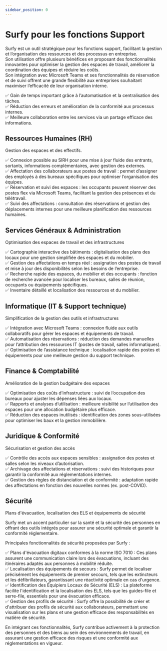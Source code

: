 ```yaml
---
sidebar_position: 0
---
```


# Surfy pour les fonctions Support

Surfy est un outil stratégique pour les fonctions support, facilitant la gestion et l’organisation des ressources et des processus en entreprise.<br />
Son utilisation offre plusieurs bénéfices en proposant des fonctionnalités innovantes pour optimiser la gestion des espaces de travail, améliorer la coordination des équipes et réduire les coûts.<br />
 Son intégration avec Microsoft Teams et ses fonctionnalités de réservation et de suivi offrent une grande flexibilité aux entreprises souhaitant maximiser l’efficacité de leur organisation interne.

✅ Gain de temps important grâce à l’automatisation et la centralisation des tâches.<br />
✅ Réduction des erreurs et amélioration de la conformité aux processus internes.<br />
✅ Meilleure collaboration entre les services via un partage efficace des informations.<br />


## Ressources Humaines (RH)

Gestion des espaces et des effectifs.

✅ Connexion possible au SIRH pour une mise à jour fluide des entrants, sortants, informations complémentaires, avec gestion des externes.<br />
✅ Affectation des collaborateurs aux postes de travail : permet d’assigner des employés à des bureaux spécifiques pour optimiser l’organisation des équipes.<br />
✅ Réservation et suivi des espaces : les occupants peuvent réserver des postes flex via Microsoft Teams, facilitant la gestion des présences et du télétravail.<br />
✅ Suivi des affectations : consultation des réservations et gestion des déplacements internes pour une meilleure planification des ressources humaines.<br />

## Services Généraux & Administration

Optimisation des espaces de travail et des infrastructures

✅ Cartographie interactive des bâtiments : digitalisation des plans des locaux pour une gestion simplifiée des espaces et du mobilier.<br />
✅ Gestion des affectations en temps réel : assignation des postes de travail et mise à jour des disponibilités selon les besoins de l’entreprise.<br />
✅ Recherche rapide des espaces, du mobilier et des occupants : fonction de recherche avancée pour localiser les bureaux, salles de réunion, occupants ou équipements spécifiques.<br />
✅ Inventaire détaillé et localisation des ressources et du mobilier.<br />

## Informatique (IT & Support technique)

Simplification de la gestion des outils et infrastructures

✅ Intégration avec Microsoft Teams : connexion fluide aux outils collaboratifs pour gérer les espaces et équipements de travail.<br />
✅ Automatisation des réservations : réduction des demandes manuelles pour l’attribution des ressources IT (postes de travail, salles informatiques).<br />
✅ Optimisation de l’assistance technique : localisation rapide des postes et équipements pour une meilleure gestion du support technique.<br />

## Finance & Comptabilité

Amélioration de la gestion budgétaire des espaces

✅ Optimisation des coûts d’infrastructure : suivi de l’occupation des bureaux pour ajuster les dépenses liées aux locaux.<br />
✅ Rapports et analyses d’utilisation : meilleure visibilité sur l’utilisation des espaces pour une allocation budgétaire plus efficace.<br />
✅ Réduction des espaces inutilisés : identification des zones sous-utilisées pour optimiser les baux et la gestion immobilière.<br />

## Juridique & Conformité

Sécurisation et gestion des accès

✅ Contrôle des accès aux espaces sensibles : assignation des postes et salles selon les niveaux d’autorisation.<br />
✅ Archivage des affectations et réservations : suivi des historiques pour garantir la conformité aux réglementations internes.<br />
✅ Gestion des règles de distanciation et de conformité : adaptation rapide des affectations en fonction des nouvelles normes (ex. post-COVID).<br />


## Sécurité

Plans d'évacuation, localisation des ELS et équipements de sécurité

Surfy met un accent particulier sur la santé et la sécurité des personnes en offrant des outils intégrés pour assurer une sécurité optimale et garantir la conformité réglementaire.<br />


Principales fonctionnalités de sécurité proposées par Surfy :

✅ Plans d'évacuation digitaux conformes à la norme ISO 7010 : Ces plans assurent une communication claire lors des évacuations, incluant des itinéraires adaptés aux personnes à mobilité réduite.<br /> 
✅ Localisation des équipements de secours : Surfy permet de localiser précisément les équipements de premier secours, tels que les extincteurs et les défibrillateurs, garantissant une réactivité optimale en cas d'urgence.<br />
✅ Identification des Équipiers Locaux de Sécurité (ELS) : La plateforme facilite l'identification et la localisation des ELS, tels que les guides-file et serre-file, essentiels pour une évacuation efficace.<br /> 
✅ Gestion des profils de sécurité : Surfy offre la possibilité de créer et d'attribuer des profils de sécurité aux collaborateurs, permettant une visualisation sur les plans et une gestion efficace des responsabilités en matière de sécurité.<br />

En intégrant ces fonctionnalités, Surfy contribue activement à la protection des personnes et des biens au sein des environnements de travail, en assurant une gestion efficace des risques et une conformité aux réglementations en vigueur.
